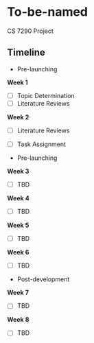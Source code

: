 # To-be-named
CS 7290 Project


## Timeline

 *  Pre-launching


**Week 1**

- [ ] Topic Determination 
- [ ] Literature Reviews

**Week 2**

- [ ] Literature Reviews
- [ ] Task Assignment


 * Pre-launching
	

**Week 3**

- [ ] TBD

**Week 4**

- [ ] TBD


**Week 5**

- [ ] TBD


**Week 6**

- [ ] TBD


 * Post-development
 
 **Week 7**
 
 - [ ] TBD

 
 
 **Week 8**
 
 - [ ] TBD

 